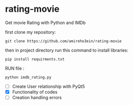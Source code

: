 # rating-movie
Get movie Rating with Python and IMDb

first clone my repository:
```
git clone https://github.com/amireho3ein/rating-movie
```
then in project directory run this command to install libraries:
```
pip install requirments.txt
```
RUN file :
```
python imdb_rating.py
```


- [ ] Create User relationship with PyQt5
- [x] Functionality of codes
- [ ] Creation handling errors